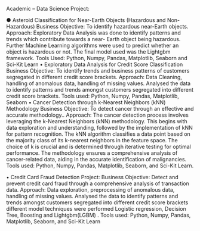 Academic – Data Science Project:

 ● 	Asteroid Classification for Near-Earth Objects (Hazardous and Non-Hazardous) 
Business Objective: To identify hazardous near-Earth objects. 
Approach: Exploratory Data Analysis was done to identify patterns and trends which contribute towards a near- Earth object being hazardous. Further Machine Learning algorithms were used to predict whether an object is hazardous or not. The final model used was the Lightgbm framework. 
Tools Used: Python, Numpy, Pandas, Matplotlib, Seaborn and Sci-Kit Learn
•	Exploratory Data Analysis for Credit Score Classification 
Business Objective: To identify trends and business patterns of customers segregated in different credit score brackets.
Approach: Data Cleaning, handling of anomalous data, handling of missing values. Analysed the data to identify patterns and trends amongst customers segregated into different credit score brackets. 
Tools used: Python, Numpy, Pandas, Matplotlib, Seaborn
•	Cancer Detection through k-Nearest Neighbors (kNN) Methodology
Business Objective: To detect cancer through an effective and accurate methodology..
Approach: The cancer detection process involves leveraging the k-Nearest Neighbors (kNN) methodology. This begins with data exploration and understanding, followed by the implementation of kNN for pattern recognition. The kNN algorithm classifies a data point based on the majority class of its k-nearest neighbors in the feature space. The choice of k is crucial and is determined through iterative testing for optimal performance. The methodology ensures a comprehensive analysis of cancer-related data, aiding in the accurate identification of malignancies.
Tools used: Python, Numpy, Pandas, Matplotlib, Seaborn, and Sci-Kit Learn.

•	Credit Card Fraud Detection Project:
Business Objective: Detect and prevent credit card fraud through a comprehensive analysis of transaction data.
Approach: Data exploration, preprocessing of anomalous data, handling of missing values. Analysed the data to identify patterns and trends amongst customers segregated into different credit score brackets different model techniques were performed Logistic regression, Decision Tree, Boosting and Lightgbm(LGBM) .
Tools used: Python, Numpy, Pandas, Matplotlib, Seaborn, and Sci-Kit Learn
